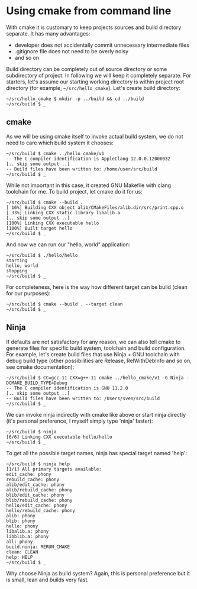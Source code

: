 # Using cmake from command line

With cmake it is customary to keep projects sources and build directory
separate. It has many advantages:
* developer does not accidentally commit unnecessary intermediate files
* .gitignore file does not need to be overly noisy
* and so on

Build directory can be completely out of source directory or some subdirectory
of project. In following we will keep it completely separate. For starters,
let's assume our starting working directory is within project root directory
(for example, `~/src/hello_cmake`). Let's create build directory:

    ~/src/hello_cmake $ mkdir -p ../build && cd ../build
    ~/src/build $ _


## cmake

As we will be using cmake itself to invoke actual build system, we do not need
to care which build system it chooses:

    ~/src/build $ cmake ../hello_cmake/v1
    -- The C compiler identification is AppleClang 12.0.0.12000032
    [.. skip some output ..]
    -- Build files have been written to: /home/user/src/build
    ~/src/build $ _

While not important in this case, it created GNU Makefile with clang toolchain
for me. To build project, let cmake do it for us:

    ~/src/build $ cmake --build .
    [ 16%] Building CXX object alib/CMakeFiles/alib.dir/src/print.cpp.o
    [ 33%] Linking CXX static library libalib.a
    [.. skip some output ..]
    [100%] Linking CXX executable hello
    [100%] Built target hello
    ~/src/build $ _

And now we can run our "hello, world" application:

    ~/src/build $ ./hello/hello
    starting
    hello, world
    stopping
    ~/src/build $ _

For completeness, here is the way how different target can be build (clean for
our purposes):

    ~/src/build $ cmake --build . --target clean
    ~/src/build $ _


## Ninja

If defaults are not satisfactory for any reason, we can also tell cmake to
generate files for specific build system, toolchain and build configuration.
For example, let's create build files that use Ninja + GNU toolchain with
debug build type (other possibilities are Release, RelWithDebInfo and so on,
see cmake documentation):

    ~/src/build $ CC=gcc-11 CXX=g++-11 cmake ../hello_cmake/v1 -G Ninja -DCMAKE_BUILD_TYPE=Debug
    -- The C compiler identification is GNU 11.2.0
    [.. skip some output ..]
    -- Build files have been written to: /Users/sven/src/build
    ~/src/build $ _

We can invoke ninja indirectly with cmake like above or start ninja directly
(it's personal preference, I myself simply type 'ninja' faster):

    ~/src/build $ ninja
    [6/6] Linking CXX executable hello/hello
    ~/src/build $ _

To get all the possible target names, ninja has special target named 'help':

    ~/src/build $ ninja help
    [1/1] All primary targets available:
    edit_cache: phony
    rebuild_cache: phony
    alib/edit_cache: phony
    alib/rebuild_cache: phony
    blib/edit_cache: phony
    blib/rebuild_cache: phony
    hello/edit_cache: phony
    hello/rebuild_cache: phony
    alib: phony
    blib: phony
    hello: phony
    libalib.a: phony
    libblib.a: phony
    all: phony
    build.ninja: RERUN_CMAKE
    clean: CLEAN
    help: HELP
    ~/src/build $ _

Why choose Ninja as build system? Again, this is personal preference but it is
small, lean and builds very fast.
